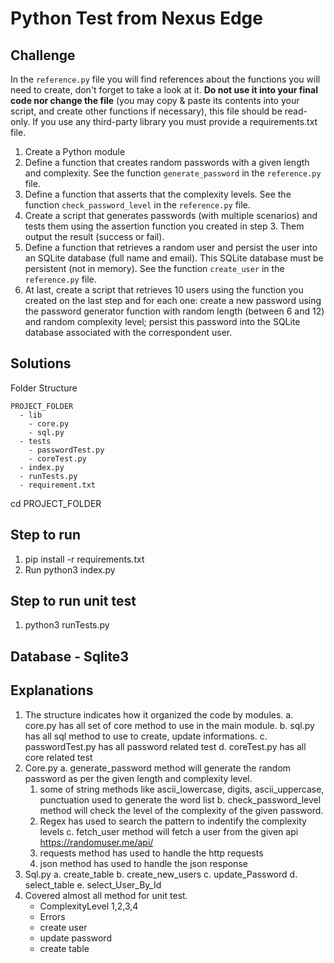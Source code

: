 # Python Test from Nexus Edge

## Challenge
In the `reference.py` file you will find references about the functions you will need to create, don't forget to take a look at it. **Do not use it into your final code nor change the file** (you may copy & paste its contents into your script, and create other functions if necessary), this file should be read-only.
If you use any third-party library you must provide a requirements.txt file.

1. Create a Python module
2. Define a function that creates random passwords with a given length and complexity. See the function `generate_password` in the `reference.py` file.
3. Define a function that asserts that the complexity levels. See the function `check_password_level` in the `reference.py` file.
4. Create a script that generates passwords (with multiple scenarios) and tests them using the assertion function you created in step 3. Them output the result (success or fail).
5. Define a function that retrieves a random user and persist the user into an SQLite database (full name and email). This SQLite database must be persistent (not in memory). See the function `create_user` in the `reference.py` file.
6. At last, create a script that retrieves 10 users using the function you created on the last step and for each one: create a new password using the password generator function with random length (between 6 and 12) and random complexity level; persist this password into the SQLite database associated with the correspondent user.

## Solutions
Folder Structure

    PROJECT_FOLDER
      - lib
        - core.py
        - sql.py
      - tests
        - passwordTest.py
        - coreTest.py
      - index.py
      - runTests.py
      - requirement.txt
    
 cd PROJECT_FOLDER
 
## Step to run 
  1. pip install -r requirements.txt
  2. Run python3 index.py 
## Step to run unit test
  1. python3 runTests.py

## Database - Sqlite3 
  
## Explanations 
  1. The structure indicates how it organized the code by modules.
    a. core.py has all set of core method to use in the main module.
    b. sql.py has all sql method to use to create, update informations.
    c. passwordTest.py has all password related test
    d. coreTest.py has all core related test
  2. Core.py 
    a. generate_password method will generate the random password as per the given length and complexity level.
       1. some of string methods like ascii_lowercase, digits, ascii_uppercase, punctuation used to generate the word list 
    b. check_password_level method will check the level of the complexity of the given password.
      1. Regex has used to search the pattern to indentify the complexity levels
    c. fetch_user method will fetch a user from the given api https://randomuser.me/api/
      1. requests method has used to handle the http requests
      2. json method has used to handle the json response
  3. Sql.py 
    a. create_table
    b. create_new_users
    c. update_Password
    d. select_table
    e. select_User_By_Id
  4. Covered almost all method for unit test.
     - ComplexityLevel 1,2,3,4
     - Errors
     - create user
     - update password
     - create table
  
